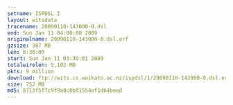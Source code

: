 ```yaml
---
setname: ISPDSL I
layout: witsdata
tracename: 20090110-143000-0.dsl
end: Sun Jan 11 04:00:00 2009
originalname: 20090110-143000-0.dsl.erf
gzsize: 307 MB
len: 0:30:00
start: Sun Jan 11 03:30:01 2009
totalwirelen: 5,102 MB
pkts: 9 million
download: ftp://wits.cs.waikato.ac.nz/ispdsl/1/20090110-143000-0.dsl.erf.gz
size: 752 MB
md5: 8713f5f7c9f9a8c0b01554ef1d64beed
---
```


